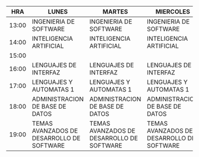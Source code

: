 | HRA   | LUNES                                     | MARTES                                    | MIERCOLES                                 | JUEVES                                    | VIERNES                                   |
|-------|-------------------------------------------|-------------------------------------------|-------------------------------------------|-------------------------------------------|-------------------------------------------|
| 13:00 | INGENIERIA DE SOFTWARE                    | INGENIERIA DE SOFTWARE                    | INGENIERIA DE SOFTWARE                    | INGENIERIA DE SOFTWARE                    | INGENIERIA DE SOFTWARE                    |
| 14:00 | INTELIGENCIA ARTIFICIAL                   | INTELIGENCIA ARTIFICIAL                   | INTELIGENCIA ARTIFICIAL                   | INTELIGENCIA ARTIFICIAL                   |                                           |
| 15:00 |                                           |                                           |                                           |                                           |                                           |
| 16:00 | LENGUAJES DE INTERFAZ                     | LENGUAJES DE INTERFAZ                     | LENGUAJES DE INTERFAZ                     | LENGUAJES DE INTERFAZ                     |                                           |
| 17:00 | LENGUAJES Y AUTOMATAS 1                   | LENGUAJES Y AUTOMATAS 1                   | LENGUAJES Y AUTOMATAS 1                   | LENGUAJES Y AUTOMATAS 1                   | LENGUAJES Y AUTOMATAS 1                   |
| 18:00 | ADMINISTRACION DE BASE DE DATOS           | ADMINISTRACION DE BASE DE DATOS           | ADMINISTRACION DE BASE DE DATOS           | ADMINISTRACION DE BASE DE DATOS           | ADMINISTRACION DE BASE DE DATOS           |
| 19:00 | TEMAS AVANZADOS DE DESARROLLO DE SOFTWARE | TEMAS AVANZADOS DE DESARROLLO DE SOFTWARE | TEMAS AVANZADOS DE DESARROLLO DE SOFTWARE | TEMAS AVANZADOS DE DESARROLLO DE SOFTWARE | TEMAS AVANZADOS DE DESARROLLO DE SOFTWARE |
